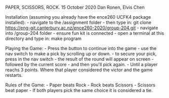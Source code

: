 

PAPER, SCISSORS, ROCK. 15 October 2020
Dan Ronen, Elvis Chen

Installation (assuming you already have the ence260 UCFK4 package installed):
    - navigate to the /assignment folder
    - then type in: git clone https://eng-git.canterbury.ac.nz/ence260-2020/group-204.git
    - navigate into /group-204 folder
    - ensure fun kit is connected
    - open a terminal at this directory and type in: make program
    
Playing the Game:
    - Press the button to continue into the game
    - use the nav switch to make a pick by scrolling up or down.
    - to secure your pick, press in the nav switch
    - the result of the round will appear on screen
    - followed by the current score
    - and then you'll pick again.
    - Until a player reachs 3 points. Where that player considered the victor and
      the game restarts.
      

Rules of the Game:
    - Paper beats Rock
    - Rock beats Scissors
    - Scissors beat paper
    - If both players pick the same choice it is considered a tie.